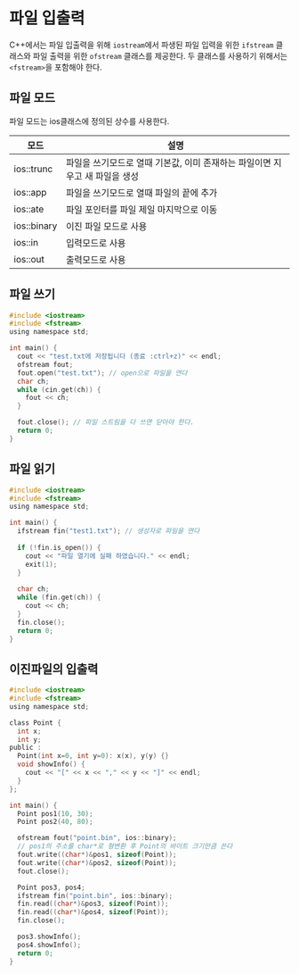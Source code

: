 # 파일 입출력
C++에서는 파일 입출력을 위해 `iostream`에서 파생된 파일 입력을 위한 `ifstream` 클래스와 파일 출력을 위한 `ofstream` 클래스를 제공한다. 두 클래스를 사용하기 위해서는 `<fstream>`을 포함해야 한다.

## 파일 모드 
파일 모드는 ios클래스에 정의된 상수를 사용한다.

모드|설명
---|---
ios::trunc | 파일을 쓰기모드로 열때 기본값, 이미 존재하는 파일이면 지우고 새 파일을 생성
ios::app | 파일을 쓰기모드로 열때 파일의 끝에 추가
ios::ate | 파일 포인터를 파일 제일 마지막으로 이동
ios::binary | 이진 파일 모드로 사용
ios::in | 입력모드로 사용
ios::out | 출력모드로 사용

## 파일 쓰기

```c
#include <iostream>
#include <fstream>
using namespace std;

int main() {
  cout << "test.txt에 저장됩니다 (종료 :ctrl+z)" << endl;
  ofstream fout;
  fout.open("test.txt"); // open으로 파일을 연다
  char ch;
  while (cin.get(ch)) {
    fout << ch;
  }

  fout.close(); // 파일 스트림을 다 쓰면 닫아야 한다.
  return 0;
}
```

## 파일 읽기

```c
#include <iostream>
#include <fstream>
using namespace std;

int main() {
  ifstream fin("test1.txt"); // 생성자로 파일을 연다
 
  if (!fin.is_open()) {
    cout << "파일 열기에 실패 하였습니다." << endl;
    exit(1);
  }
 
  char ch;
  while (fin.get(ch)) {
    cout << ch;
  }
  fin.close();
  return 0;
}
```

## 이진파일의 입출력

```c
#include <iostream>
#include <fstream>
using namespace std;

class Point {
  int x;
  int y;
public :
  Point(int x=0, int y=0): x(x), y(y) {}
  void showInfo() {
    cout << "[" << x << "," << y << "]" << endl;
  }
};

int main() {
  Point pos1(10, 30);
  Point pos2(40, 80);

  ofstream fout("point.bin", ios::binary);
  // pos1의 주소를 char*로 형변환 후 Point의 바이트 크기만큼 쓴다
  fout.write((char*)&pos1, sizeof(Point)); 
  fout.write((char*)&pos2, sizeof(Point));
  fout.close();

  Point pos3, pos4;
  ifstream fin("point.bin", ios::binary);
  fin.read((char*)&pos3, sizeof(Point));
  fin.read((char*)&pos4, sizeof(Point));
  fin.close();

  pos3.showInfo();
  pos4.showInfo();
  return 0;
}
```
